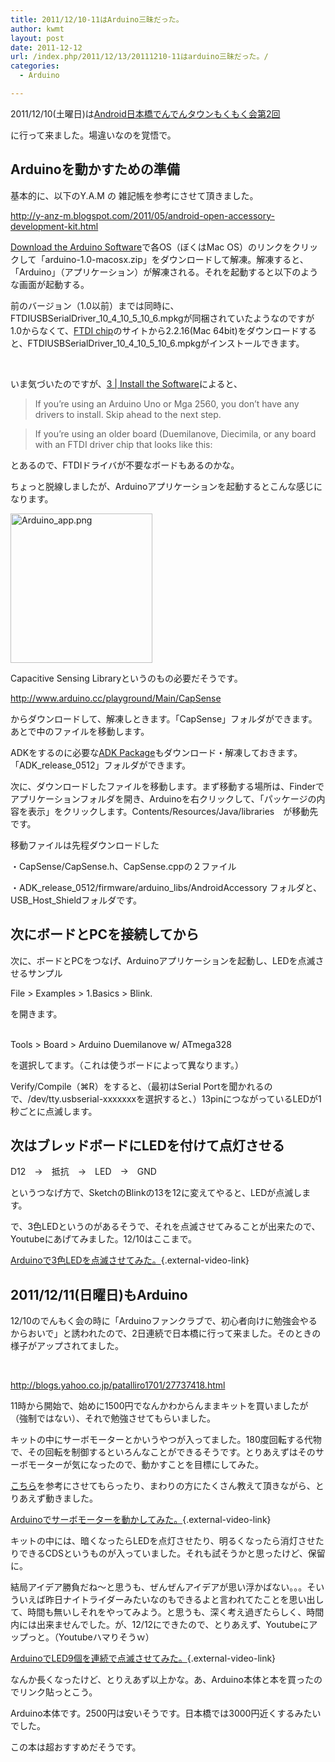 ```yaml
---
title: 2011/12/10-11はArduino三昧だった。
author: kwmt
layout: post
date: 2011-12-12
url: /index.php/2011/12/13/20111210-11はarduino三昧だった。/
categories:
  - Arduino

---
```

2011/12/10(土曜日)は<a href="http://atnd.org/events/22366" target="_blank">Android日本橋でんでんタウンもくもく会第2回</a>
  
に行って来ました。場違いなのを覚悟で。

## Arduinoを動かすための準備

基本的に、以下のY.A.M の 雑記帳を参考にさせて頂きました。</br>
  
<a href="http://y-anz-m.blogspot.com/2011/05/android-open-accessory-development-kit.html" target="_blank">http://y-anz-m.blogspot.com/2011/05/android-open-accessory-development-kit.html</a> 

<a href="http://www.arduino.cc/en/Main/software" target="_blank">Download the Arduino Software</a>で各OS（ぼくはMac OS）のリンクをクリックして「arduino-1.0-macosx.zip」をダウンロードして解凍。解凍すると、「Arduino」（アプリケーション）が解凍される。それを起動すると以下のような画面が起動する。 

前のバージョン（1.0以前）までは同時に、FTDIUSBSerialDriver\_10\_4\_10\_5\_10\_6.mpkgが同梱されていたようなのですが1.0からなくて、<a href="http://www.ftdichip.com/Drivers/VCP.htm" target="_blank">FTDI chip</a>のサイトから2.2.16(Mac 64bit)をダウンロードすると、FTDIUSBSerialDriver\_10\_4\_10\_5\_10\_6.mpkgがインストールできます。</br>
  
</br>
  
いま気づいたのですが、<a href="http://arduino.cc/en/Guide/MacOSX#toc3" target="_blank">3 | Install the Software</a>によると、

> If you&#8217;re using an Arduino Uno or Mga 2560, you don&#8217;t have any drivers to install. Skip ahead to the next step.
  
> If you&#8217;re using an older board (Duemilanove, Diecimila, or any board with an FTDI driver chip that looks like this: 

とあるので、FTDIドライバが不要なボードもあるのかな。 

ちょっと脱線しましたが、Arduinoアプリケーションを起動するとこんな感じになります。 

<a href="http://androg.up.seesaa.net/image/Arduino_app.png" target="_blank"><img src="http://androg.up.seesaa.net/image/Arduino_app-thumbnail2.png" width="227" height="239" border="0" align="" alt="Arduino_app.png" /></a> 

Capacitive Sensing Libraryというのもの必要だそうです。</br>
  
<a href="http://www.arduino.cc/playground/Main/CapSense" target="_blank">http://www.arduino.cc/playground/Main/CapSense</a></br>
  
からダウンロードして、解凍しときます。「CapSense」フォルダができます。あとで中のファイルを移動します。 

ADKをするのに必要な<a href="https://dl-ssl.google.com/android/adk/adk_release_0512.zip" target="_blank">ADK Package</a>もダウンロード・解凍しておきます。　「ADK\_release\_0512」フォルダができます。 

次に、ダウンロードしたファイルを移動します。まず移動する場所は、Finderでアプリケーションフォルダを開き、Arduinoを右クリックして、「パッケージの内容を表示」をクリックします。Contents/Resources/Java/libraries　が移動先です。 

移動ファイルは先程ダウンロードした
  
・CapSense/CapSense.h、CapSense.cppの２ファイル
  
・ADK\_release\_0512/firmware/arduino\_libs/AndroidAccessory フォルダと、USB\_Host_Shieldフォルダです。 

## 次にボードとPCを接続してから

次に、ボードとPCをつなげ、Arduinoアプリケーションを起動し、LEDを点滅させるサンプル </br>
  
File > Examples > 1.Basics > Blink.</br>
  
を開きます。</br></br>
  
Tools > Board > Arduino Duemilanove w/ ATmega328</br>
  
を選択してます。（これは使うボードによって異なります。） 

Verify/Compile（⌘R）をすると、（最初はSerial Portを聞かれるので、/dev/tty.usbserial-xxxxxxxを選択すると、）13pinにつながっているLEDが1秒ごとに点滅します。 

## 次はブレッドボードにLEDを付けて点灯させる

D12　→　抵抗　→　LED　→　GND</br>
  
というつなげ方で、SketchのBlinkの13を12に変えてやると、LEDが点滅します。 

で、3色LEDというのがあるそうで、それを点滅させてみることが出来たので、Youtubeにあげてみました。12/10はここまで。 

[Arduinoで3色LEDを点滅させてみた。][1]{.external-video-link} 

## 2011/12/11(日曜日)もArduino

12/10のでんもく会の時に「Arduinoファンクラブで、初心者向けに勉強会やるからおいで」と誘われたので、2日連続で日本橋に行って来ました。そのときの様子がアップされてました。
  
</br>
  
<a href="http://blogs.yahoo.co.jp/patalliro1701/27737418.html" target="_blank">http://blogs.yahoo.co.jp/patalliro1701/27737418.html</a> 

11時から開始で、始めに1500円でなんかわからんままキットを買いましたが（強制ではない）、それで勉強させてもらいました。
  
キットの中にサーボモーターとかいうやつが入ってました。180度回転する代物で、その回転を制御するといろんなことができるそうです。とりあえずはそのサーボモーターが気になったので、動かすことを目標にしてみた。 

<a href="http://kousaku-kousaku.blogspot.com/2008/06/arduino.html" target="_blank">こちら</a>を参考にさせてもらったり、まわりの方にたくさん教えて頂きながら、とりあえず動きました。 

[Arduinoでサーボモーターを動かしてみた。][2]{.external-video-link} 

キットの中には、暗くなったらLEDを点灯させたり、明るくなったら消灯させたりできるCDSというものが入っていました。それも試そうかと思ったけど、保留に。 

結局アイデア勝負だね〜と思うも、ぜんぜんアイデアが思い浮かばない。。。そいういえば昨日ナイトライダーみたいなのもできるよと言われてたことを思い出して、時間も無いしそれをやってみよう。と思うも、深く考え過ぎたらしく、時間内には出来ませんでした。が、12/12にできたので、とりあえず、Youtubeにアップっと。（Youtubeハマりそうｗ） 

[ArduinoでLED9個を連続で点滅させてみた。][3]{.external-video-link} 

なんか長くなったけど、とりえあず以上かな。あ、Arduino本体と本を買ったのでリンク貼っとこう。 

Arduino本体です。2500円は安いそうです。日本橋では3000円近くするみたいでした。</br>

  


この本は超おすすめだそうです。</br>

 [1]: http://www.youtube.com/watch?v=Pf4Ajam0MEg&feature=youtube_gdata&external_video_config=width%3D320%26height%3D240
 [2]: http://www.youtube.com/watch?v=ShvKt1EPdq4&feature=youtube_gdata&external_video_config=width%3D320%26height%3D240
 [3]: http://www.youtube.com/watch?v=Qf9XuEkqGzE&feature=youtube_gdata&external_video_config=width%3D320%26height%3D240